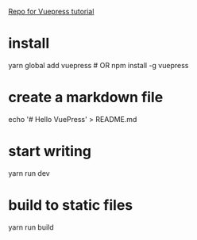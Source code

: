 [Repo for Vuepress tutorial](https://www.giftegwuenu.com/getting-started-with-vuepress/)

# install

yarn global add vuepress # OR npm install -g vuepress

# create a markdown file

echo '# Hello VuePress' > README.md

# start writing

yarn run dev

# build to static files

yarn run build
